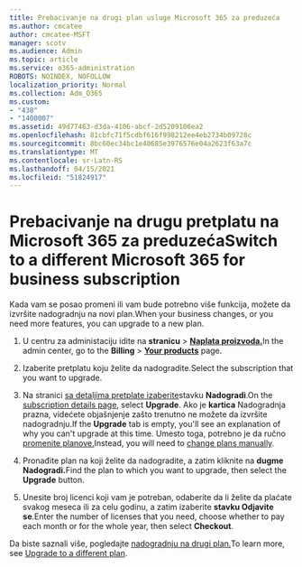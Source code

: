 ```yaml
---
title: Prebacivanje na drugi plan usluge Microsoft 365 za preduzeća
ms.author: cmcatee
author: cmcatee-MSFT
manager: scotv
ms.audience: Admin
ms.topic: article
ms.service: o365-administration
ROBOTS: NOINDEX, NOFOLLOW
localization_priority: Normal
ms.collection: Adm_O365
ms.custom:
- "438"
- "1400007"
ms.assetid: 49d77463-d3da-4106-abcf-2d5209106ea2
ms.openlocfilehash: 81cbfc71f5cdbf616f998212ee4eb2734b09728c
ms.sourcegitcommit: 8bc60ec34bc1e40685e3976576e04a2623f63a7c
ms.translationtype: MT
ms.contentlocale: sr-Latn-RS
ms.lasthandoff: 04/15/2021
ms.locfileid: "51824917"
---
```

# <a name="switch-to-a-different-microsoft-365-for-business-subscription"></a><span data-ttu-id="84def-102">Prebacivanje na drugu pretplatu na Microsoft 365 za preduzeća</span><span class="sxs-lookup"><span data-stu-id="84def-102">Switch to a different Microsoft 365 for business subscription</span></span>

<span data-ttu-id="84def-103">Kada vam se posao promeni ili vam bude potrebno više funkcija, možete da izvršite nadogradnju na novi plan.</span><span class="sxs-lookup"><span data-stu-id="84def-103">When your business changes, or you need more features, you can upgrade to a new plan.</span></span>
  
1. <span data-ttu-id="84def-104">U centru za administaciju idite na **stranicu** \> **[Naplata proizvoda.](https://go.microsoft.com/fwlink/p/?linkid=842054)**</span><span class="sxs-lookup"><span data-stu-id="84def-104">In the admin center, go to the **Billing** \> **[Your products](https://go.microsoft.com/fwlink/p/?linkid=842054)** page.</span></span>

2. <span data-ttu-id="84def-105">Izaberite pretplatu koju želite da nadogradite.</span><span class="sxs-lookup"><span data-stu-id="84def-105">Select the subscription that you want to upgrade.</span></span>

3. <span data-ttu-id="84def-106">Na stranici [sa detaljima pretplate izaberite](https://admin.microsoft.com/AdminPortal/Home#/subscriptions/webdirect%252F0dbaa202-d590-4529-98c2-a5e2ebaac702)stavku **Nadogradi**.</span><span class="sxs-lookup"><span data-stu-id="84def-106">On the [subscription details page](https://admin.microsoft.com/AdminPortal/Home#/subscriptions/webdirect%252F0dbaa202-d590-4529-98c2-a5e2ebaac702), select **Upgrade**.</span></span>  <span data-ttu-id="84def-107">Ako je **kartica** Nadogradnja prazna, videćete objašnjenje zašto trenutno ne možete da izvršite nadogradnju.</span><span class="sxs-lookup"><span data-stu-id="84def-107">If the **Upgrade** tab is empty, you'll see an explanation of why you can't upgrade at this time.</span></span> <span data-ttu-id="84def-108">Umesto toga, potrebno je da ručno [promenite planove.](https://docs.microsoft.com/microsoft-365/commerce/subscriptions/change-plans-manually?view=o365-worldwide)</span><span class="sxs-lookup"><span data-stu-id="84def-108">Instead, you will need to [change plans manually](https://docs.microsoft.com/microsoft-365/commerce/subscriptions/change-plans-manually?view=o365-worldwide).</span></span>

4. <span data-ttu-id="84def-109">Pronađite plan na koji želite da nadogradite, a zatim kliknite na **dugme Nadogradi.**</span><span class="sxs-lookup"><span data-stu-id="84def-109">Find the plan to which you want to upgrade, then select the **Upgrade** button.</span></span>

5. <span data-ttu-id="84def-110">Unesite broj licenci koji vam je potreban, odaberite da li želite da plaćate svakog meseca ili za celu godinu, a zatim izaberite **stavku Odjavite se**.</span><span class="sxs-lookup"><span data-stu-id="84def-110">Enter the number of licenses that you need, choose whether to pay each month or for the whole year, then select **Checkout**.</span></span>

<span data-ttu-id="84def-111">Da biste saznali više, pogledajte [nadogradnju na drugi plan.](https://docs.microsoft.com/microsoft-365/commerce/subscriptions/upgrade-to-different-plan)</span><span class="sxs-lookup"><span data-stu-id="84def-111">To learn more, see [Upgrade to a different plan](https://docs.microsoft.com/microsoft-365/commerce/subscriptions/upgrade-to-different-plan).</span></span>
